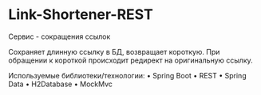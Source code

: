 # Link-Shortener-REST
Сервис - сокращения ссылок

Сохраняет длинную ссылку в БД, возвращает короткую.
При обращении к короткой происходит редирект на оригинальную ссылку.

Используемые библиотеки/технологии:
• Spring Boot
• REST
• Spring Data
• H2Database
• MockMvc
